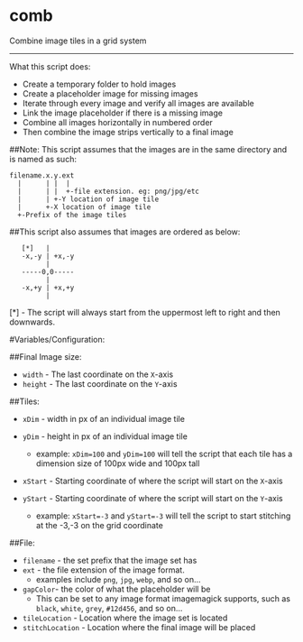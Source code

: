 # comb
Combine image tiles in a grid system

***

What this script does:

 - Create a temporary folder to hold images
 - Create a placeholder image for missing images
 - Iterate through every image and verify all images are available
 - Link the image placeholder if there is a missing image
 - Combine all images horizontally in numbered order
 - Then combine the image strips vertically to a final image

##Note: This script assumes that the images are in the same directory and is named as such:

    filename.x.y.ext
      |      | |  |
      |      | |  +-file extension. eg: png/jpg/etc
      |      | +-Y location of image tile
      |      +-X location of image tile
      +-Prefix of the image tiles

##This script also assumes that images are ordered as below:

       [*]   |
       -x,-y | +x,-y
             |
       -----0,0-----
             |
       -x,+y | +x,+y
             |

[*] - The script will always start from the uppermost left to right and then downwards.


#Variables/Configuration:

##Final Image size:

- `width` - The last coordinate on the `X`-axis
- `height` - The last coordinate on the `Y`-axis

##Tiles:

- `xDim` - width in px of an individual image tile
- `yDim` - height in px of an individual image tile
  - example: `xDim=100` and `yDim=100` will tell the script that each tile has a dimension size of 100px wide and 100px tall

- `xStart` - Starting coordinate of where the script will start on the `X`-axis
- `yStart` - Starting coordinate of where the script will start on the `Y`-axis
  - example: `xStart=-3` and `yStart=-3` will tell the script to start stitching at the -3,-3 on the grid coordinate


##File:

- `filename` - the set prefix that the image set has
- `ext` - the file extension of the image format.
  - examples include `png`, `jpg`, `webp`, and so on...
- `gapColor`- the color of what the placeholder will be
  - This can be set to any image format imagemagick supports, such as `black`, `white`, `grey`, `#12d456`, and so on...
- `tileLocation` - Location where the image set is located
- `stitchLocation` - Location where the final image will be placed
